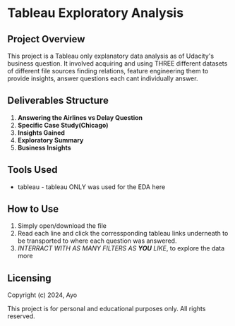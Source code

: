 # Tableau Exploratory Analysis

## Project Overview

This project is a Tableau only explanatory data analysis as of Udacity's business question. It involved acquiring and using THREE different datasets of different file sources finding relations, feature engineering them to provide insights, answer questions each cant individually answer.

## Deliverables Structure

1. **Answering the Airlines vs Delay Question**
2. **Specific Case Study(Chicago)**
3. **Insights Gained**
4. **Exploratory Summary**
5. **Business Insights**


## Tools Used
- tableau - tableau ONLY was used for the EDA here

## How to Use
1. Simply open/download the file
2. Read each line and click the corressponding tableau links underneath to be transported to where each question was answered.
3. *INTERRACT WITH AS MANY FILTERS AS **YOU** LIKE*, to explore the data more


## Licensing 
Copyright (c) 2024, Ayo

This project is for personal and educational purposes only. All rights reserved.
